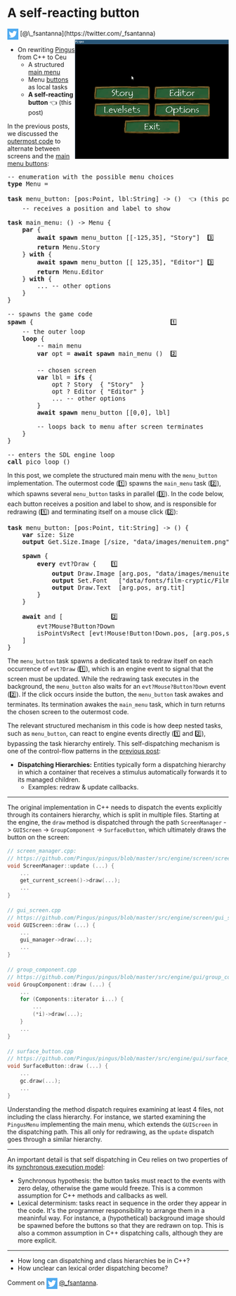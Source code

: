 # A self-reacting button

<img src="../twitter.png" style="vertical-align:middle">
[@\_fsantanna](https://twitter.com/_fsantanna)

<img src="menu.gif" align="right" width="350">

- On rewriting [Pingus](pingus.md) from C++ to Ceu
    - A structured [main menu](menu.md)
    - Menu [buttons](buttons.md) as local tasks
    - **A self-reacting button**          👈 (this post)

In the previous posts, we discussed the [outermost code](menu.md) to alternate
between screens and the [main menu buttons](buttons.md):

<pre>
-- enumeration with the possible menu choices
<b>type</b> Menu = <Story=(), Editor=(), ...>

<b>task</b> menu_button: [pos:Point, lbl:String] -> ()  👈 (this post)
    -- receives a position and label to show

<b>task</b> main_menu: () -> Menu {
    <b>par</b> {
        <b>await</b> <b>spawn</b> menu_button [[-125,35], "Story"]  3️⃣
        <b>return</b> Menu.Story
    } <b>with</b> {
        <b>await</b> <b>spawn</b> menu_button [[ 125,35], "Editor"] 3️⃣
        <b>return</b> Menu.Editor
    } <b>with</b> {
        ... -- other options
    }
}

-- spawns the game code
<b>spawn</b> {                                     1️⃣
    -- the outer loop
    <b>loop</b> {
        -- main menu
        <b>var</b> opt = <b>await</b> <b>spawn</b> main_menu ()  2️⃣

        -- chosen screen
        <b>var</b> lbl = <b>ifs</b> {
            opt ? Story  { "Story"  }
            opt ? Editor { "Editor" }
            ... -- other options
        }
        <b>await</b> <b>spawn</b> menu_button [[0,0], lbl]

        -- loops back to menu after screen terminates
    }
}

-- enters the SDL engine loop
<b>call</b> pico_loop ()
</pre>

In this post, we complete the structured main menu with the `menu_button`
implementation.
The outermost code (1️⃣) spawns the `main_menu` task (2️⃣), which spawns several
`menu_button` tasks in parallel (3️⃣).
In the code below, each button receives a position and label to show, and is
responsible for redrawing (1️⃣) and terminating itself on a mouse click (2️⃣):

<pre>
<b>task</b> menu_button: [pos:Point, tit:String] -> () {
    <b>var</b> size: Size
    <b>output</b> Get.Size.Image [/size, "data/images/menuitem.png"]

    <b>spawn</b> {
        <b>every</b> evt?Draw {    1️⃣
            <b>output</b> Draw.Image [arg.pos, "data/images/menuitem.png"]
            <b>output</b> Set.Font   ["data/fonts/film-cryptic/Filmcryptic.ttf",45]
            <b>output</b> Draw.Text  [arg.pos, arg.tit]
        }
    }

    <b>await</b> and [             2️⃣
        evt?Mouse?Button?Down
        isPointVsRect [evt!Mouse!Button!Down.pos, [arg.pos,size]]
    ]
}
</pre>

The `menu_button` task spawns a dedicated task to redraw itself on each
occurrence of `evt?Draw` (1️⃣), which is an engine event to signal that the
screen must be updated.
While the redrawing task executes in the background, the `menu_button` also
waits for an `evt?Mouse?Button?Down` event (2️⃣).
If the click occurs inside the button, the `menu_button` task awakes and
terminates.
Its termination awakes the `main_menu` task, which in turn returns the chosen
screen to the outermost code.

The relevant structured mechanism in this code is how deep nested tasks, such
as `menu_button`, can react to engine events directly (1️⃣ and 2️⃣), bypassing the
task hierarchy entirely.
This self-dispatching mechanism is one of the control-flow patterns in the
[previous post](pingus.md):

- **Dispatching Hierarchies:** Entities typically form a dispatching hierarchy
   in which a container that receives a stimulus automatically forwards it to
   its managed children.
    - Examples: redraw & update callbacks.

---

The original implementation in C++ needs to dispatch the events explicitly
through its containers hierarchy, which is split in multiple files.
Starting at the engine, the `draw` method is dispatched through the path
`ScreenManager` -> `GUIScreen` -> `GroupComponent` -> `SurfaceButton`, which
ultimately draws the button on the screen:

```cpp
// screen_manager.cpp:
// https://github.com/Pingus/pingus/blob/master/src/engine/screen/screen_manager.cpp#L200
void ScreenManager::update (...) {
    ...
    get_current_screen()->draw(...);
    ...
}

// gui_screen.cpp
// https://github.com/Pingus/pingus/blob/master/src/engine/screen/gui_screen.cpp#L40
void GUIScreen::draw (...) {
    ...
    gui_manager->draw(...);
    ...
}

// group_component.cpp
// https://github.com/Pingus/pingus/blob/master/src/engine/gui/group_component.cpp#L47
void GroupComponent::draw (...) {
    ...
    for (Components::iterator i...) {
        ...
        (*i)->draw(...);
    }
    ...
}

// surface_button.cpp
// https://github.com/Pingus/pingus/blob/master/src/engine/gui/surface_button.cpp#L52
void SurfaceButton::draw (...) {
    ...
    gc.draw(...);
    ...
}
```

Understanding the method dispatch requires examining at least 4 files, not
including the class hierarchy.
For instance, we started examining the `PingusMenu` implementing the main menu,
which extends the `GUIScreen` in the dispatching path.
This all only for redrawing, as the `update` dispatch goes through a similar
hierarchy.

---

An important detail is that self dispatching in Ceu relies on two properties of
its [synchronous execution model](../sc.md):

- Synchronous hypothesis: the button tasks must react to the events with zero
    delay, otherwise the game would freeze.
    This is a common assumption for C++ methods and callbacks as well.
- Lexical determinism: tasks react in sequence in the order they appear in the
    code. It's the programmer responsibility to arrange them in a meaninful
    way. For instance, a (hypothetical) background image should be spawned
    before the buttons so that they are redrawn on top.
    This is also a common assumption in C++ dispatching calls, although they
    are more explicit.

---

- How long can dispatching and class hierarchies be in C++?
- How unclear can lexical order dispatching become?

Comment on <img src="../twitter.png" style="vertical-align:middle">
[@\_fsantanna](https://twitter.com/_fsantanna/status/1510940429381947393).
